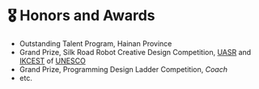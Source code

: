 # 🎖 Honors and Awards
- Outstanding Talent Program, Hainan Province
- Grand Prize, Silk Road Robot Creative Design Competition, [UASR](http://uasr.xjtu.edu.cn/sy1/sy.htm) and [IKCEST](https://www.ikcest.org/index.htm) of [UNESCO](https://www.unesco.org/en)
- Grand Prize, Programming Design Ladder Competition, *Coach*
- etc.
